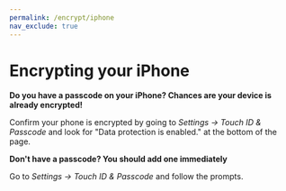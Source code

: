 ```yaml
---
permalink: /encrypt/iphone
nav_exclude: true
---
```


# Encrypting your iPhone

**Do you have a passcode on your iPhone? Chances are your device is already encrypted!**

Confirm your phone is encrypted by going to *Settings -> Touch ID & Passcode* and look for "Data protection is enabled." at the bottom of the page.

**Don't have a passcode? You should add one immediately**

Go to *Settings -> Touch ID & Passcode* and follow the prompts.
